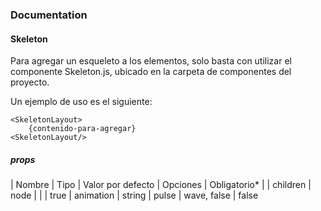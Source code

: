 ### Documentation ###
#### Skeleton ####

Para agregar un esqueleto a los elementos, solo basta con utilizar el componente Skeleton.js, ubicado en la carpeta de componentes del proyecto.

Un ejemplo de uso es el siguiente:
~~~
<SkeletonLayout>
    {contenido-para-agregar}
<SkeletonLayout/>
~~~

##### props #####
| Nombre | Tipo | Valor por defecto | Opciones | Obligatorio* |
| children | node | | | true
| animation | string | pulse | wave, false | false